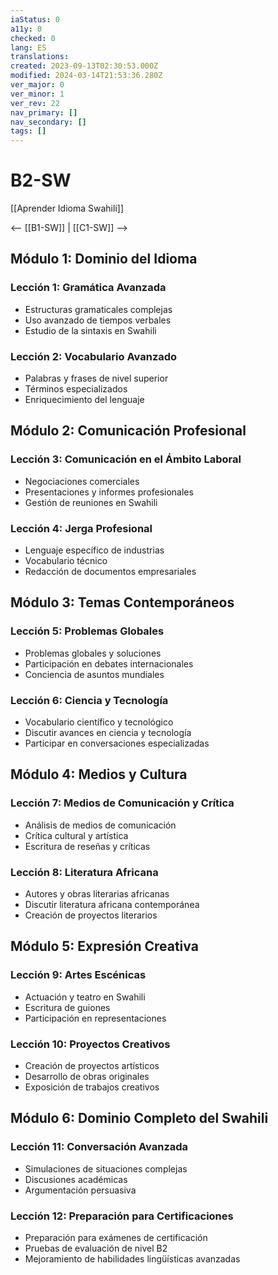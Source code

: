 ```yaml
---
iaStatus: 0
a11y: 0
checked: 0
lang: ES
translations: 
created: 2023-09-13T02:30:53.000Z
modified: 2024-03-14T21:53:36.280Z
ver_major: 0
ver_minor: 1
ver_rev: 22
nav_primary: []
nav_secondary: []
tags: []
---
```

# B2-SW

[[Aprender Idioma Swahili]]

<-- [[B1-SW]] | [[C1-SW]] -->

## Módulo 1: Dominio del Idioma

### Lección 1: Gramática Avanzada

- Estructuras gramaticales complejas
- Uso avanzado de tiempos verbales
- Estudio de la sintaxis en Swahili

### Lección 2: Vocabulario Avanzado

- Palabras y frases de nivel superior
- Términos especializados
- Enriquecimiento del lenguaje

## Módulo 2: Comunicación Profesional

### Lección 3: Comunicación en el Ámbito Laboral

- Negociaciones comerciales
- Presentaciones y informes profesionales
- Gestión de reuniones en Swahili

### Lección 4: Jerga Profesional

- Lenguaje específico de industrias
- Vocabulario técnico
- Redacción de documentos empresariales

## Módulo 3: Temas Contemporáneos

### Lección 5: Problemas Globales

- Problemas globales y soluciones
- Participación en debates internacionales
- Conciencia de asuntos mundiales

### Lección 6: Ciencia y Tecnología

- Vocabulario científico y tecnológico
- Discutir avances en ciencia y tecnología
- Participar en conversaciones especializadas

## Módulo 4: Medios y Cultura

### Lección 7: Medios de Comunicación y Crítica

- Análisis de medios de comunicación
- Crítica cultural y artística
- Escritura de reseñas y críticas

### Lección 8: Literatura Africana

- Autores y obras literarias africanas
- Discutir literatura africana contemporánea
- Creación de proyectos literarios

## Módulo 5: Expresión Creativa

### Lección 9: Artes Escénicas

- Actuación y teatro en Swahili
- Escritura de guiones
- Participación en representaciones

### Lección 10: Proyectos Creativos

- Creación de proyectos artísticos
- Desarrollo de obras originales
- Exposición de trabajos creativos

## Módulo 6: Dominio Completo del Swahili

### Lección 11: Conversación Avanzada

- Simulaciones de situaciones complejas
- Discusiones académicas
- Argumentación persuasiva

### Lección 12: Preparación para Certificaciones

- Preparación para exámenes de certificación
- Pruebas de evaluación de nivel B2
- Mejoramiento de habilidades lingüísticas avanzadas


